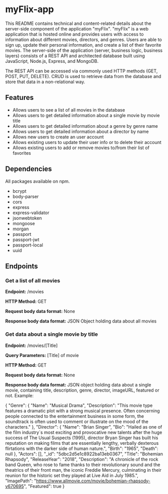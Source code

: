 # myFlix-app

This README contains technical and content-related details about the server-side component of the application "myFlix". 
"myFlix" is a web application that is hosted online and provides users with access to information about different movies, directors, and genres. Users are able to sign up, update their personal information, and create a list of their favorite movies. 
The server-side of the application (server, business logic, business layers) consists of a REST API and architected database built using JavaScript, Node.js, Express, and MongoDB.

The REST API can be accessed via commonly used HTTP methods (GET, POST, PUT, DELETE). CRUD is used to retrieve data from the database and store that data in a non-relational way.

## Features

* Allows users to see a list of all movies in the database
* Allows users to get detailed information about a single movie by movie title
* Allows users to get detailed information about a genre by genre name
* Allows users to get detailed information about a director by name
* Allows new users to create an user account
* Allows existing users to update their user info or to delete their account
* Allows existing users to add or remove movies to/from their list of favorites

## Dependencies

All packages available on npm.

* bcrypt
* body-parser
* cors
* express
* express-validator
* jsonwebtoken
* mongoose
* morgan
* passport
* passport-jwt
* passport-local
* uuid

## Endpoints

### Get a list of all movies

**Endpoint:** /movies

**HTTP Method:** GET

**Request body data format:** None

**Response body data format:** JSON Object holding data about all movies


### Get data about a single movie by title

**Endpoint:** /movies/[Title]

**Query Parameters:** [Title] of movie

**HTTP Method:** GET

**Request body data format:** None

**Response body data format:** JSON object holding data about a single movie, containing title, description, genre, director, imageURL, featured or not. 
Example:

{
    "Genre": {
        "Name": "Musical Drama",
        "Description": "This movie type features a dramatic plot with a strong musical presence. Often concerning people connected to the entertainment business in some form, the soundtrack is often used to comment or illustrate on the mood of the characters."
    },
    "Director": {
        "Name": "Brian Singer",
        "Bio": "Hailed as one of the film industry`s most exciting and provocative new talents after the huge success of The Usual Suspects (1995), director Bryan Singer has built his reputation on making films that are essentially lengthy, verbally dexterous flirtations with the darker side of human nature.",
        "Birth": "1965",
        "Death": null
    },
    "Actors": [],
    "_id": "5dbc2d5e1c8922ba13eb0367",
    "Title": "Bohemian Rhapsody",
    "ReleaseYear": "2018",
    "Description": "A chronicle of the rock band Queen, who rose to fame thanks to their revolutionary sound and the theatrics of their front man, the iconic Freddie Mercury, culminating in their reunion for the historic set they played at Live Aid in July 1985.",
    "ImagePath": "https://www.allmovie.com/movie/bohemian-rhapsody-v670695",
    "Featured": true
}
